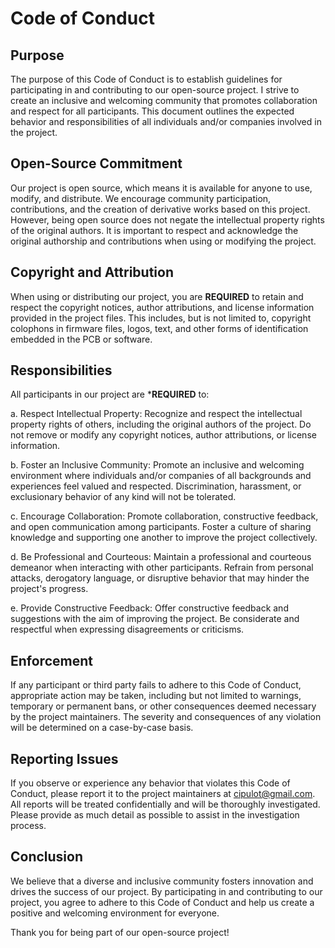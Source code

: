 # Code of Conduct

## Purpose

The purpose of this Code of Conduct is to establish guidelines for participating in and contributing to our open-source project. I strive to create an inclusive and welcoming community that promotes collaboration and respect for all participants. This document outlines the expected behavior and responsibilities of all individuals and/or companies involved in the project.

## Open-Source Commitment

Our project is open source, which means it is available for anyone to use, modify, and distribute. We encourage community participation, contributions, and the creation of derivative works based on this project. However, being open source does not negate the intellectual property rights of the original authors. It is important to respect and acknowledge the original authorship and contributions when using or modifying the project.

## Copyright and Attribution

When using or distributing our project, you are **REQUIRED** to retain and respect the copyright notices, author attributions, and license information provided in the project files. This includes, but is not limited to, copyright colophons in firmware files, logos, text, and other forms of identification embedded in the PCB or software.

## Responsibilities

All participants in our project are ***REQUIRED** to:

a. Respect Intellectual Property: Recognize and respect the intellectual property rights of others, including the original authors of the project. Do not remove or modify any copyright notices, author attributions, or license information.

b. Foster an Inclusive Community: Promote an inclusive and welcoming environment where individuals and/or companies of all backgrounds and experiences feel valued and respected. Discrimination, harassment, or exclusionary behavior of any kind will not be tolerated.

c. Encourage Collaboration: Promote collaboration, constructive feedback, and open communication among participants. Foster a culture of sharing knowledge and supporting one another to improve the project collectively.

d. Be Professional and Courteous: Maintain a professional and courteous demeanor when interacting with other participants. Refrain from personal attacks, derogatory language, or disruptive behavior that may hinder the project's progress.

e. Provide Constructive Feedback: Offer constructive feedback and suggestions with the aim of improving the project. Be considerate and respectful when expressing disagreements or criticisms.

## Enforcement

If any participant or third party fails to adhere to this Code of Conduct, appropriate action may be taken, including but not limited to warnings, temporary or permanent bans, or other consequences deemed necessary by the project maintainers. The severity and consequences of any violation will be determined on a case-by-case basis.

## Reporting Issues

If you observe or experience any behavior that violates this Code of Conduct, please report it to the project maintainers at cipulot@gmail.com. All reports will be treated confidentially and will be thoroughly investigated. Please provide as much detail as possible to assist in the investigation process.

## Conclusion

We believe that a diverse and inclusive community fosters innovation and drives the success of our project. By participating in and contributing to our project, you agree to adhere to this Code of Conduct and help us create a positive and welcoming environment for everyone.

Thank you for being part of our open-source project!
